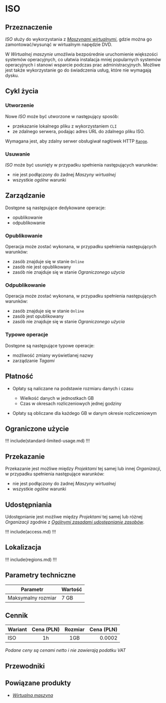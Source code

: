 # ISO

## Przeznaczenie

*ISO* służy do wykorzystania z *[Maszynami wirtualnymi]()*, gdzie można go zamontować/wysunąć w wirtualnym napędzie DVD. 

W *Wirtualnej maszynie* umożliwia bezpośrednie uruchomienie większości systemów operacyjnych, co ułatwia instalacja mniej popularnych systemów operacyjnych i stanowi wsparcie podczas prac administracyjnych. Możliwe jest także wykorzystanie go do świadczenia usług, które nie wymagają dysku.

## Cykl życia

### Utworzenie

Nowe *ISO* może być utworzone w następujący sposób:

* przekazanie lokalnego pliku z wykorzystaniem `CLI`
* ze zdalnego serwera, podając adres URL do zdalnego pliku ISO.

Wymagana jest, aby zdalny serwer obsługiwał nagłówek HTTP [`Range`](https://tools.ietf.org/html/rfc7233).

### Usuwanie

*ISO* może być usunięty w przypadku spełnienia następujących warunków:

* nie jest podłączony do żadnej *Maszyny wirtualnej*
* wszystkie *ogólne* warunki

## Zarządzanie

Dostępne są następujące dedykowane operacje:

 * opublikowanie
 * odpublikowanie
 
### Opublikowanie

Operacja może zostać wykonana, w przypadku spełnienia następujących warunków: 

* zasób znajduje się w stanie ```Online```
* zasób nie jest opublikowany
* zasób nie znajduje się w stanie *Ograniczonego użycia*

### Odpublikowanie

Operacja może zostać wykonana, w przypadku spełnienia następujących warunków: 

* zasób znajduje się w stanie ```Online```
* zasób jest opublikowany
* zasób nie znajduje się w stanie *Ograniczonego użycia*

### Typowe operacje

Dostępne są następujące typowe operacje:

* możliwość zmiany wyświetlanej nazwy
* zarządzanie *Tagami*

## Płatność

* Opłaty są naliczane na podstawie rozmiaru danych i czasu

    * Wielkość danych w jednostkach GB
    * Czas w okresach rozliczeniowych jednej godziny

* Opłaty są obliczane dla każdego GB w danym okresie rozliczeniowym

## Ograniczone użycie

!!! include(standard-limited-usage.md) !!!

## Przekazanie

Przekazanie jest możliwe między *Projektami* tej samej lub innej *Organizacji*, w przypadku spełnienia następujące warunków:

* nie jest podłączony do żadnej *Maszyny wirtualnej*
* wszystkie *ogólne* warunki

## Udostępniania

Udostępnianie jest możliwe między *Projektami* tej samej lub różnej *Organizacji* zgodnie z *[Ogólnymi zasadami udostępnianie zasobów]()*.

!!! include(access.md) !!!

## Lokalizacja

!!! include(regions.md) !!!

## Parametry techniczne

Parametr           | Wartość
------------------ | ---
Maksymalny rozmiar | 7 GB

## Cennik

Wariant | Cena (PLN) | Rozmiar | Cena (PLN)
------- | :--------: | :-----: | ---------:
ISO     |     1h     | 1GB     |     0.0002

*Podane ceny są cenami netto i nie zawierają podatku VAT*

## Przewodniki

<PageList path_re="guide/storage/iso/"/>

## Powiązane produkty

* *[Wirtualna maszyna](/resource/compute/virtual-machine.md)*